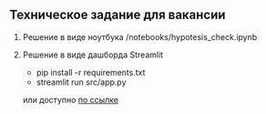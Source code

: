 ## Техническое задание для вакансии
1. Решение в виде ноутбука /notebooks/hypotesis_check.ipynb
2. Решение в виде дашборда Streamlit
    * pip install -r requirements.txt
    * streamlit run src/app.py

    или доступно [по ссылке](https://6d8zmu85yhycdnyvrkdjtn.streamlit.app)
